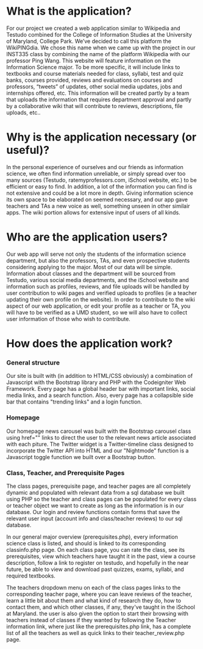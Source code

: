 # What is the application?

For our project we created a web application similar to Wikipedia and Testudo combined for the College of Information Studies at the University of Maryland, College Park. We’ve decided to call this platform the WikiPINGdia. We chose this name when we came up with the project in our INST335 class by combining the name of the platform Wikipedia with our professor Ping Wang. This website will feature information on the Information Science major. To be more specific, it will include links to textbooks and course materials needed for class, syllabi, test and quiz banks, courses provided, reviews and evaluations on courses and professors, “tweets” of updates, other social media updates, jobs and internships offered, etc. This information will be created partly by a team that uploads the information that requires department approval and partly by a collaborative wiki that will contribute to reviews, descriptions, file uploads, etc..

# Why is the application necessary (or useful)?

In the personal experience of ourselves and our friends as information science, we often find information unreliable, or simply spread over too many sources (Testudo, ratemyprofessors.com, iSchool website, etc.) to be efficient or easy to find. In addition, a lot of the information you can find is not extensive and could be a lot more in depth. Giving information science its own space to be elaborated on seemed necessary, and our app gave teachers and TAs a new voice as well, something unseen in other similair apps. The wiki portion allows for extensive input of users of all kinds.

# Who are the application users?

Our web app will serve not only the students of the information science department, but also the professors, TAs, and even prospective students considering applying to the major. Most of our data will be simple. Information about classes and the department will be sourced from Testudo, various social media departments, and the iSchool website and information such as profiles, reviews, and file uploads will be handled by user contribution to wiki pages and verified uploads to profiles (ie a teacher updating their own profile on the website). In order to contribute to the wiki aspect of our web application, or edit your profile as a teacher or TA, you will have to be verified as a UMD student, so we will also have to collect user information of those who wish to contribute.

# How does the application work?

### General structure

Our site is built with (in addition to HTML/CSS obviously) a combination of Javascript with the Bootstrap library and PHP with the Codeigniter Web Framework. Every page has a global header bar with important links, social media links, and a search function. Also, every page has a collapsible side bar that contains "trending links" and a login function.

### Homepage

Our homepage news carousel was built with the Bootstrap carousel class using href="" links to direct the user to the relevant news article associated with each piture. The Twitter widget is a Twitter-timeline class designed to incorporate the Twitter API into HTML and our "Nightmode" function is a Javascript toggle function we built over a Bootstrap button.

### Class, Teacher, and Prerequisite Pages

The class pages, prerequisite page, and teacher pages are all completely dynamic and populated with relevant data from a sql database we built using PHP so the teacher and class pages can be populated for every class or teacher object we want to create as long as the information is in our database. Our login and review functions contain forms that save the relevant user input (account info and class/teacher reviews) to our sql database.

In our general major overview (prerequisites.php), every information science class is listed, and should is linked to its corresponding classinfo.php page. On each class page, you can rate the class, see its prerequisites, view which teachers have taught it in the past, view a course description, follow a link to register on testudo, and hopefully in the near future, be able to view and download past quizzes, exams, syllabi, and required textbooks.

The teachers dropdown menu on each of the class pages links to the corresponding teacher page, where you can leave reviews of the teacher, learn a little bit about them and what kind of research they do, how to contact them, and which other classes, if any, they've taught in the iSchool at Maryland. the user is also given the option to start their browsing with teachers instead of classes if they wanted by following the Teacher information link, where just like the prerequisites.php link, has a complete list of all the teachers as well as quick links to their teacher_review.php page.
